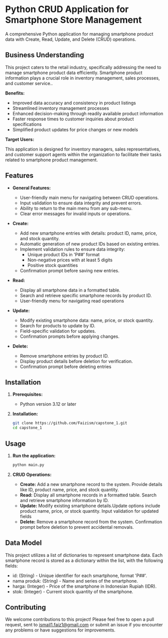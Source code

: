 # Python CRUD Application for Smartphone Store Management

A comprehensive Python application for managing smartphone product data with Create, Read, Update, and Delete (CRUD) operations.

## Business Understanding

This project caters to the retail industry, specifically addressing the need to manage smartphone product data efficiently. Smartphone product information plays a crucial role in inventory management, sales processes, and customer service..

**Benefits:**

* Improved data accuracy and consistency in product listings
* Streamlined inventory management processes
* Enhanced decision-making through readily available product information
* Faster response times to customer inquiries about product specifications
* Simplified product updates for price changes or new models

**Target Users:**

This application is designed for inventory managers, sales representatives, and customer support agents within the organization to facilitate their tasks related to smartphone product management.

## Features
* **General Features:**
   * User-friendly main menu for navigating between CRUD operations.
   * Input validation to ensure data integrity and prevent errors.
   * Ability to return to the main menu from any sub-menu.
   * Clear error messages for invalid inputs or operations.

* **Create:**
   * Add new smartphone entries with details: product ID, name, price, and stock quantity.
   * Automatic generation of new product IDs based on existing entries.
   * Implement validation rules to ensure data integrity:
      * Unique product IDs in 'P##' format
      * Non-negative prices with at least 5 digits
      * Positive stock quantities
   * Confirmation prompt before saving new entries.

* **Read:**
   * Display all smartphone data in a formatted table.
   * Search and retrieve specific smartphone records by product ID.
   * User-friendly menu for navigating read operations
     
* **Update:**
   * Modify existing smartphone data: name, price, or stock quantity.
   * Search for products to update by ID.
   * Field-specific validation for updates.
   * Confirmation prompts before applying changes.
     
* **Delete:**
   * Remove smartphone entries by product ID.
   * Display product details before deletion for verification.
   * Confirmation prompt before deleting entries

## Installation

1. **Prerequisites:**
    * Python version 3.12 or later

2. **Installation:**
    ```bash
    git clone https://github.com/Faizism/capstone_1.git
    cd capstone_1
    ```

## Usage

1. **Run the application:**
    ```bash
    python main.py
    ```

2. **CRUD Operations:**
    * **Create:** Add a new smartphone record to the system. Provide details like ID, product name, price, and stock quantity.
    * **Read:** Display all smartphone records in a formatted table. Search and retrieve smartphone information by ID.
    * **Update:** Modify existing smartphone details.Update options include product name, price, or stock quantity. Input validation for updated fields
    * **Delete:** Remove a smartphone record from the system. Confirmation prompt before deletion to prevent accidental removals.
## Data Model
This project utilizes a list of dictionaries to represent smartphone data. Each smartphone record is stored as a dictionary within the list, with the following fields:

   * id: (String) - Unique identifier for each smartphone, format 'P##'.
   * nama produk: (String) - Name and series of the smartphone.
   * harga: (Integer) - Price of the smartphone in Indonesian Rupiah (IDR).
   * stok: (Integer) - Current stock quantity of the smartphone.

## Contributing
We welcome contributions to this project! Please feel free to open a pull request, sent to ismail1.faiz1@gmail.com or submit an issue if you encounter any problems or have suggestions for improvements.


